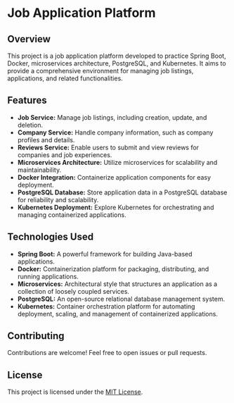 # Job Application Platform

## Overview
This project is a job application platform developed to practice Spring Boot, Docker, microservices architecture, PostgreSQL, and Kubernetes. It aims to provide a comprehensive environment for managing job listings, applications, and related functionalities.

## Features
- **Job Service:** Manage job listings, including creation, update, and deletion.
- **Company Service:** Handle company information, such as company profiles and details.
- **Reviews Service:** Enable users to submit and view reviews for companies and job experiences.
- **Microservices Architecture:** Utilize microservices for scalability and maintainability.
- **Docker Integration:** Containerize application components for easy deployment.
- **PostgreSQL Database:** Store application data in a PostgreSQL database for reliability and scalability.
- **Kubernetes Deployment:** Explore Kubernetes for orchestrating and managing containerized applications.

## Technologies Used
- **Spring Boot:** A powerful framework for building Java-based applications.
- **Docker:** Containerization platform for packaging, distributing, and running applications.
- **Microservices:** Architectural style that structures an application as a collection of loosely coupled services.
- **PostgreSQL:** An open-source relational database management system.
- **Kubernetes:** Container orchestration platform for automating deployment, scaling, and management of containerized applications.

## Contributing
Contributions are welcome! Feel free to open issues or pull requests.

## License
This project is licensed under the [MIT License](LICENSE).